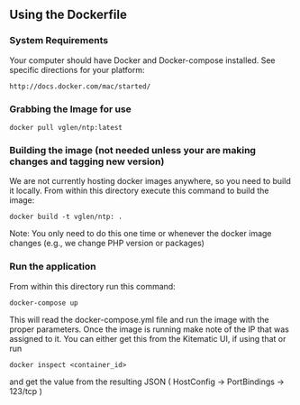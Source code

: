 ## Using the Dockerfile

### System Requirements

Your computer should have Docker and Docker-compose installed. See specific directions for your platform:

    http://docs.docker.com/mac/started/
    
### Grabbing the Image for use

    docker pull vglen/ntp:latest
    
### Building the image (not needed unless your are making changes and tagging new version)

We are not currently hosting docker images anywhere, so you need to build it locally. From within this directory
execute this command to build the image:

    docker build -t vglen/ntp: .
    
Note: You only need to do this one time or whenever the docker image changes (e.g., we change PHP version or packages)

### Run the application

From within this directory run this command:

    docker-compose up
    
This will read the docker-compose.yml file and run the image with the proper parameters. Once the image is running
make note of the IP that was assigned to it. You can either get this from the Kitematic UI, if using that or run

    docker inspect <container_id>
    
and get the value from the resulting JSON ( HostConfig -> PortBindings -> 123/tcp )

